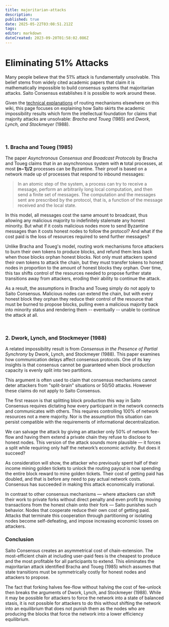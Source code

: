 ```yaml
---
title: majoritarian-attacks
description: 
published: true
date: 2025-05-22T03:08:51.212Z
tags: 
editor: markdown
dateCreated: 2023-09-20T01:58:02.086Z
---
```


# Eliminating 51% Attacks

Many people believe that the 51% attack is fundamentally unsolvable. This belief stems from widely cited academic papers that claim it is mathematically impossible to build consensus systems that majoritarian attacks. Saito Consensus establishes it is possible to work around these.

Given the [technical explanations](/consensus) of routing mechanisms elsewhere on this wiki, this page focuses on explaining how Saito skirts the academic impossibility results which form the intellectual foundation for claims that majority attacks are unsolvable: *Bracha and Toueg* (1985) and *Dwork, Lynch, and Stockmeyer* (1988).

<br>

### 1. Bracha and Toueg (1985)

The paper *Asynchronous Consensus and Broadcast Protocols* by Bracha and Toueg claims that in an asynchronous system with **n** total processes, at most **(n−1)/2** processes can be Byzantine. Their proof is based on a network made up of processes that respond to inbound messages:

> In an atomic step of the system, a process can try to receive a message, perform an arbitrarily long local computation, and then send a finite set of messages. The computation and the messages sent are prescribed by the protocol, that is, a function of the message received and the local state.

In this model, all messages cost the same amount to broadcast, thus allowing any malicious majority to indefinitely stalemate any honest minority. But what if it costs malicious nodes more to send Byzantine messages than it costs honest nodes to follow the protocol? And what if the cost paid is the loss of resources required to send further messages?

Unlike Bracha and Toueg's model, routing work mechanisms force attackers to burn their own tokens to produce blocks, and refund them less back when those blocks orphan honest blocks. Not only must attackers spend their own tokens to attack the chain, but they must transfer tokens to honest nodes in proportion to the amount of honest blocks they orphan. Over time, this tax shifts control of the resources needed to propose further state transitions away from attackers, eroding their ability to continue the attack.

As a result, the assumptions in Bracha and Toueg simply do not apply to Saito Consensus. Malicious nodes can extend the chain, but with every honest block they orphan they reduce their control of the resource that must be burned to propose blocks, pulling even a malicious majority back into minority status and rendering them -- eventually -- unable to continue the attack at all.

<br>

### 2. Dwork, Lynch, and Stockmeyer (1988)

A related impossibility result is from *Consensus in the Presence of Partial Synchrony* by Dwork, Lynch, and Stockmeyer (1988). This paper examines how communication delays affect consensus protocols. One of its key insights is that consensus cannot be guaranteed when block production capacity is evenly split into two partitions.

This argument is often used to claim that consensus mechanisms cannot deter attackers from "split-brain" situations or 50/50 attacks. However these claims do not apply to Saito Consensus.

The first reason is that splitting block production this way in Saito Consensus requires dictating how every participant in the network connects and communicates with others. This requires controlling 100% of network resources not a mere majority. Nor is the assumption this situation can persist compatible with the requirements of informational decentralization.

We can salvage the attack by giving an attacker only 50% of network fee-flow and having them extend a private chain they refuse to disclose to honest nodes. This version of the attack sounds more plausible — it forces a split while requiring only half the network’s economic activity. But does it succeed?

As consideration will show, the attacker who previously spent half of their income mining golden tickets to unlock the routing payout is now spending the entire block reward to mine golden tickets. Their cost of getting paid has doubled, and that is before any need to pay actual network costs. Consensus has succeeded in making this attack economically irrational.

In contrast to other consensus mechanisms — where attackers can shift their work to private forks without direct penalty and even profit by moving transactions from the honest chain onto their fork — Saito punishes such behavior. Nodes that cooperate reduce their own cost of getting paid. Attacks that terminate this cooperation through partitioning or isolating nodes become self-defeating, and impose increasing economic losses on attackers.

### Conclusion

Saito Consensus creates an asymmetrical cost of chain-extension. The most-efficient chain at including user-paid fees is the cheapest to produce and the most profitable for all participants to extend. This eliminates the majoritarian attack identified Bracha and Toueg (1985) which assumes that state transitions must be symmetrically costly for honest nodes and attackers to propose. 

The fact that forking halves fee-flow without halving the cost of fee-unlock then breaks the arguments of Dwork, Lynch, and Stockmeyer (1988). While it may be possible for attackers to force the network into a state of balanced stasis, it is not possible for attackers to do this without shifting the network into an equilibrium that does not punish them as the nodes who are producing the blocks that force the network into a lower efficiency equilibrium.


